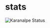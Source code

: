 # stats
![Karanalpe Status](https://github-readme-stats.vercel.app/api?username=karanalpe&show_icons=true)
